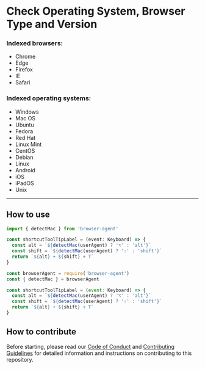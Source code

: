 # Check Operating System, Browser Type and Version

### Indexed browsers:

- Chrome
- Edge
- Firefox
- IE
- Safari

### Indexed operating systems:

- Windows
- Mac OS
- Ubuntu
- Fedora
- Red Hat
- Linux Mint
- CentOS
- Debian
- Linux
- Android
- iOS
- iPadOS
- Unix

---

## How to use

```ts
import { detectMac } from 'browser-agent'

const shortcutToolTipLabel = (event: Keyboard) => {
  const alt = `${detectMac(userAgent) ? '⌥' : 'alt'}`
  const shift = `${detectMac(userAgent) ? '⇧' : 'shift'}`
  return `${alt} + ${shift} + T`
}
```

```cjs
const browserAgent = require('browser-agent')
const { detectMac } = browserAgent

const shortcutToolTipLabel = (event: Keyboard) => {
  const alt = `${detectMac(userAgent) ? '⌥' : 'alt'}`
  const shift = `${detectMac(userAgent) ? '⇧' : 'shift'}`
  return `${alt} + ${shift} + T`
}
```

## How to contribute

Before starting, please read our [Code of Conduct](./CODE_OF_CONDUCT./) and [Contributing Guidelines](./CONTRIBUTING_GUIDELINES.md) for detailed information and instructions on contributing to this repository.


